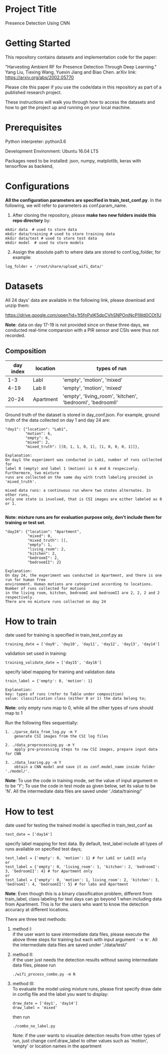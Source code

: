 # Project Title
Presence Detection Using CNN

# Getting Started

This repository contains datasets and implementation code for the paper:

"Harvesting Ambient RF for Presence Detection Through Deep Learning." Yang Liu, Tiexing Wang, Yuexin Jiang and Biao Chen. arXiv link: https://arxiv.org/abs/2002.05770

Please cite this paper if you use the code/data in this repository as part of a published research project.

These instructions will walk you through how to access the datasets and how to get the project up and running on your local machine.

# Prerequisites
Python interpreter: python3.6

Development Environment: Ubuntu 16.04 LTS

Packages need to be installed:
json, numpy, matplotlib, keras with tensorflow as backend, 




# Configurations
**All the configuration parameters are specified in train_test_conf.py**. In the following, we will refer to parameters as conf.param_name.

1. After cloning the repository, please **make two new folders inside this repo directory** by:
```
mkdir data  # used to store data
mkdir data/training # used to store training data
mkdir data/test # used to store test data
mkdir model  # used to store models
```

2. Assign the absolute path to where data are stored to conf.log_folder, for example:
```
log_folder = '/root/share/upload_wifi_data/'
```

# Datasets
All 24 days' data are available in the following link, please download and unzip them:

https://drive.google.com/open?id=1t5fnPxIK5dpCVhSNPOnjNcPIWd0COt1U

**Note**: data on day 17-19 is not provided since on these three days, we conducted real-time comparsion with a PIR sensor and CSIs were thus not recorded. 

## Composition
day index | location | types of run | 
--- | --- | --- | 
1-3 | LabI | 'empty', 'motion', 'mixed' | 
4-19 | Lab II | 'empty', 'motion', 'mixed' |
20-24 | Apartment | 'empty', 'living_room', 'kitchen', 'bedroomI', 'bedroomII'|


Ground truth of the dataset is stored in day_conf.json. For example, ground truth of 
the data collected on day 1 and day 24 are:

```
"day1": {"location": "Lab1",
         "motion": 6, 
         "empty": 6,
         "mixed": 2,
         "mixed_truth": [[0, 1, 1, 0, 1], [1, 0, 0, 0, 1]]}, 
         
Explanation: 
On day1 the experiment was conducted in Lab1, number of runs collected for 
label 0 (empty) and label 1 (motion) is 6 and 6 respecively. Furthermore, two mixture 
runs are collected on the same day with truth labeling provided in 'mixed_truth'.     

mixed data runs: a continuous run where two states alternates. In other runs, 
only one state is involved, that is CSI images are either labeled as 0 or 1.  
     
```
**Note: mixture runs are for evaluation purpose only, don't include them for training or test set**. 

```
"day24": {"location": "Apartment",
          "mixed": 0, 
          "mixed_truth": [], 
          "empty": 1, 
          "living_room": 2, 
          "kitchen": 2, 
          "bedroomI": 2, 
          "bedroomII": 2}

Explanation:
On day 24, the experiment was conducted in Apartment, and there is one run for human free 
environment. Human motions are categorized according to locations. Number of runs collected for motions
in the living room, kitchen, bedroomI and bedroomII are 2, 2, 2 and 2 respectively. 
There are no mixture runs collected on day 24

```


# How to train
date used for training is specified in train_test_conf.py as 
```
training_date = ['day9', 'day10', 'day11', 'day12', 'day13', 'day14']
```
validation set used in training:
```
training_validate_date = ['day15', 'day16']
```
specify label mapping for training and validation data
```
train_label = {'empty': 0, 'motion': 1}

Explanation: 
key: types of runs (refer to Table under composition)
value: classification class (either 0 or 1) the data belong to; 
```
**Note**: only empty runs map to 0, while all the other types of runs should map to 1

Run the following files sequentially:
```
1. ./parse_data_from_log.py -m Y 
    generate CSI images from the CSI log files

2. ./data_preprocessing.py -m Y 
    apply pre-processing steps to raw CSI images, prepare input data for CNN

3. ./data_learing.py -m Y 
    obtain a CNN model and save it as conf.model_name inside folder './model/'.
```
**Note**: To use the code in training mode,  set the value of input argument m to be 'Y'; To use the code in test mode as given below, set its value to be 'N'. 
All the intermediate data files are saved under './data/training/'

# How to test
date used for testing the trained model is specified in train_test_conf as
```
test_date = ['day14']
```
specify label mapping for test data. By default, test_label include all types of runs available on specified test days; 
```
test_label = {'empty': 0, 'motion': 1} # for LabI or LabII only
or
test_label = {'empty': 0, 'living_room': 1, 'kitchen': 2, 'bedroomI': 3, 'bedroomII': 4} # for Apartment only
or
test_label = {'empty': 0, 'motion': 1, living_room': 2, 'kitchen': 3, 'bedroomI': 4, 'bedroomII': 5} # for labs and Apartment

```
**Note**: Even though this is a binary classification problem, different from train_label, class labeling for test days can go beyond 1 when including data from Apartment. This is 
for the users who want to know the detection accuracy at different locations. 

There are three test methods:

1. method I: <br />
    if the user want to save intermediate data files, please execute the above 
    three steps for training but each with input argument ```'-m N'```.
    All the intermediate data files are saved under './data/test/'


2. method II: <br />
    if the user just needs the detection results without saving intermediate data files, please run 
    ```
    ./wifi_process_combo.py -m N
    ```

3. method III: <br />
    To evaluate the model using mixture runs, please first specify draw date in config file and the label you want to display:

    ```
    draw_date = ['day1', 'day14']
    draw_label = 'mixed'
    ```
    then run 
    ```
    ./combo_no_label.py 
    ```

    Note: if the user wants to visualize detection results from other types of run, just change conf.draw_label to other values such as 'motion', 'empty' or location names in the apartment



